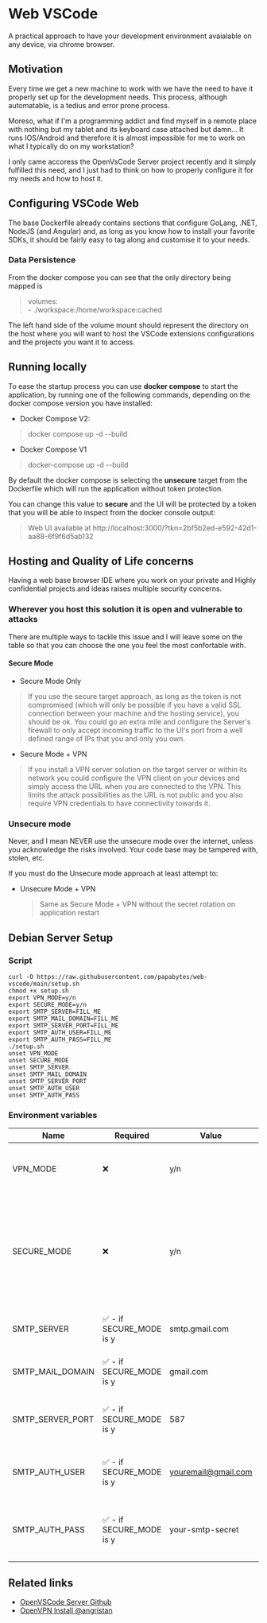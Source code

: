 # Web VSCode
A practical approach to have your development environment avaialable on any device, via chrome browser.

## Motivation
Every time we get a new machine to work with we have the need to have it properly set up for the development needs. This process, although automatable, is a tedius and error prone process.

Moreso, what if I'm a programming addict and find myself in a remote place with nothing but my tablet and its keyboard case attached but damn... It runs IOS/Android and therefore it is almost impossible for me to work on what I typically do on my workstation?

I only came accoress the OpenVsCode Server project recently and it simply fulfilled this need, and I just had to think on how to properly configure it for my needs and how to host it.

## Configuring VSCode Web
The base Dockerfile already contains sections that configure GoLang, .NET, NodeJS (and Angular) and, as long as you know how to install your favorite SDKs, it should be fairly easy to tag along and customise it to your needs.

### Data Persistence
From the docker compose you can see that the only directory being mapped is
>  volumes:  
        - ./workspace:/home/workspace:cached

The left hand side of the volume mount should represent the directory on the host where you will want to host the VSCode extensions configurations and the projects you want it to access.

## Running locally
To ease the startup process you can use **docker compose** to start the application, by running one of the following commands, depending on the docker compose version you have installed:

* Docker Compose V2:
> docker compose up -d --build

* Docker Compose V1
> docker-compose up -d --build

By default the docker compose is selecting the **unsecure** target from the Dockerfile which will run the application without token protection.

You can change this value to **secure** and the UI will be protected by a token that you will be able to inspect from the docker console output:
> Web UI available at http://localhost:3000/?tkn=2bf5b2ed-e592-42d1-aa88-6f9f6d5ab132


## Hosting and Quality of Life concerns
Having a web base browser IDE where you work on your private and Highly confidential projects and ideas raises multiple security concerns.

### Wherever you host this solution it is open and vulnerable to attacks
There are multiple ways to tackle this issue and I will leave some on the table so that you can choose the one you feel the most confortable with.

#### Secure Mode

* Secure Mode Only  
> If you use the secure target approach, as long as the token is not compromised (which will only be possible if you have a valid SSL connection between your machine and the hosting service), you should be ok. You could go an extra mile and configure the Server's firewall to only accept incoming traffic to the UI's port from a well defined range of IPs that you and only you own.
* Secure Mode + VPN
> If you install a VPN server solution on the target server or within its network you could configure the VPN client on your devices and simply access the URL when you are connected to the VPN. This limits the attack possibilities as the URL is not public and you also require VPN credentials to have connectivity towards it.

### Unsecure mode
Never, and I mean NEVER use the unsecure mode over the internet, unless you acknowledge the risks involved. Your code base may be tampered with, stolen, etc.

If you must do the Unsecure mode approach at least attempt to:
* Unsecure Mode + VPN  
    > Same as Secure Mode + VPN without the secret rotation on application restart

## Debian Server Setup
### Script

```shell
curl -O https://raw.githubusercontent.com/papabytes/web-vscode/main/setup.sh
chmod +x setup.sh
export VPN_MODE=y/n
export SECURE_MODE=y/n
export SMTP_SERVER=FILL_ME
export SMTP_MAIL_DOMAIN=FILL_ME
export SMTP_SERVER_PORT=FILL_ME
export SMTP_AUTH_USER=FILL_ME
export SMTP_AUTH_PASS=FILL_ME
./setup.sh
unset VPN_MODE
unset SECURE_MODE
unset SMTP_SERVER
unset SMTP_MAIL_DOMAIN
unset SMTP_SERVER_PORT
unset SMTP_AUTH_USER
unset SMTP_AUTH_PASS
```

### Environment variables
|Name|Required|Value|Effect|
|----|--------|-------|--|
|VPN_MODE|❌|y/n|Installs OpenVPN server and creates a client
|SECURE_MODE|❌|y/n|Applies the Secure Mode and registers a Cron Job that sends you an email everytime the value is updated.
|SMTP_SERVER|✅ - if SECURE_MODE is y|smtp.gmail.com|Configures SMTP Server for CronJob|
|SMTP_MAIL_DOMAIN|✅ - if SECURE_MODE is y|gmail.com|Configures SMTP Domain for CronJob|
|SMTP_SERVER_PORT|✅ - if SECURE_MODE is y|587|Configures SMTP Server Port for CronJob|
|SMTP_AUTH_USER|✅ - if SECURE_MODE is y|youremail@gmail.com|Configures SMTP Sender email for CronJob|
|SMTP_AUTH_PASS|✅ - if SECURE_MODE is y|your-smtp-secret|Configures SMTP Sender Password for CronJob|

## Related links
* [OpenVSCode Server Github](https://github.com/gitpod-io/openvscode-server)
* [OpenVPN Install @angristan](https://github.com/angristan/openvpn-install)